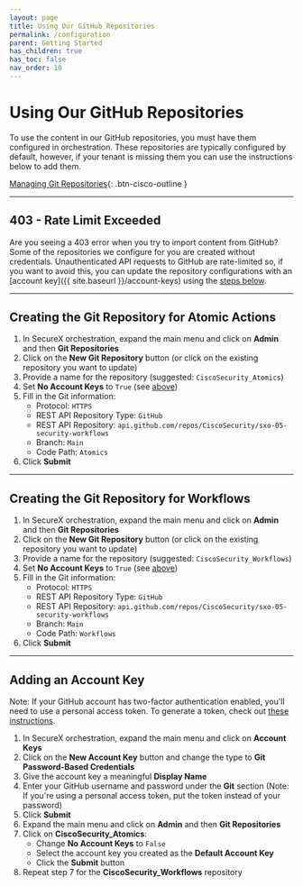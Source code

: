 ```yaml
---
layout: page
title: Using Our GitHub Repositories
permalink: /configuration
parent: Getting Started
has_children: true
has_toc: false
nav_order: 10
---
```


# Using Our GitHub Repositories
To use the content in our GitHub repositories, you must have them configured in orchestration. These repositories are typically configured by default, however, if your tenant is missing them you can use the instructions below to add them.

[<i class="fa fa-video mr-1"></i> Managing Git Repositories](https://www.youtube.com/watch?v=qVZHXcxYj9k&list=PLPFIie48Myg2tu2gHbgm-moYg8LDaXsSo){: .btn-cisco-outline }

---

## 403 - Rate Limit Exceeded
Are you seeing a 403 error when you try to import content from GitHub? Some of the repositories we configure for you are created without credentials. Unauthenticated API requests to GitHub are rate-limited so, if you want to avoid this, you can update the repository configurations with an [account key]({{ site.baseurl }}/account-keys) using the [steps below](#adding-an-account-key).

---

## Creating the Git Repository for Atomic Actions
1. In SecureX orchestration, expand the main menu and click on **Admin** and then **Git Repositories**
1. Click on the **New Git Repository** button (or click on the existing repository you want to update)
1. Provide a name for the repository (suggested: `CiscoSecurity_Atomics`)
1. Set **No Account Keys** to `True` (see [above](#403---rate-limit-exceeded))
1. Fill in the Git information:
	* Protocol: `HTTPS`
	* REST API Repository Type: `GitHub`
	* REST API Repository: `api.github.com/repos/CiscoSecurity/sxo-05-security-workflows`
	* Branch: `Main`
	* Code Path: `Atomics`
1. Click **Submit**

---

## Creating the Git Repository for Workflows
1. In SecureX orchestration, expand the main menu and click on **Admin** and then **Git Repositories**
1. Click on the **New Git Repository** button (or click on the existing repository you want to update)
1. Provide a name for the repository (suggested: `CiscoSecurity_Workflows`)
1. Set **No Account Keys** to `True` (see [above](#403---rate-limit-exceeded))
1. Fill in the Git information:
	* Protocol: `HTTPS`
	* REST API Repository Type: `GitHub`
	* REST API Repository: `api.github.com/repos/CiscoSecurity/sxo-05-security-workflows`
	* Branch: `Main`
	* Code Path: `Workflows`
1. Click **Submit**

---

## Adding an Account Key
Note: If your GitHub account has two-factor authentication enabled, you'll need to use a personal access token. To generate a token, check out [these instructions](https://docs.github.com/en/github/authenticating-to-github/creating-a-personal-access-token).

1. In SecureX orchestration, expand the main menu and click on **Account Keys**
1. Click on the **New Account Key** button and change the type to **Git Password-Based Credentials**
1. Give the account key a meaningful **Display Name**
1. Enter your GitHub username and password under the **Git** section (Note: If you're using a personal access token, put the token instead of your password)
1. Click **Submit**
1. Expand the main menu and click on **Admin** and then **Git Repositories**
1. Click on **CiscoSecurity_Atomics**:
	* Change **No Account Keys** to `False`
	* Select the account key you created as the **Default Account Key**
	* Click the **Submit** button
1. Repeat step 7 for the **CiscoSecurity_Workflows** repository
